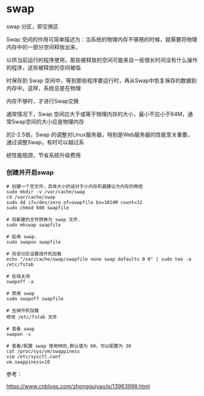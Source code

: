 # swap

swap 分区，即交换区    

Swap 空间的作用可简单描述为：当系统的物理内存不够用的时候，就需要将物理内存中的一部分空间释放出来，

以供当前运行的程序使用，那些被释放的空间可能来自一些很长时间没有什么操作的程序，这些被释放的空间被临

时保存到 Swap 空间中，等到那些程序要运行时，再从Swap中恢复保存的数据到内存中。这样，系统总是在物理

内存不够时，才进行Swap交换

通常情况下，Swap 空间应大于或等于物理内存的大小，最小不应小于64M，通常Swap空间的大小应是物理内存

的2-2.5倍，Swap 的调整对Linux服务器，特别是Web服务器的性能至关重要，通过调整Swap，有时可以越过系

统性能瓶颈，节省系统升级费用

### 创建并开启swap

```
# 创建一个空文件，具体大小的话对于小内存机器建议为内存的两倍
sudo mkdir -v /var/cache/swap
cd /var/cache/swap
sudo dd if=/dev/zero of=swapfile bs=1024M count=32
sudo chmod 600 swapfile

# 将新建的文件转换为 swap 文件.
sudo mkswap swapfile

# 启用 swap.
sudo swapon swapfile

# 将该分区设置成开机加载
echo "/var/cache/swap/swapfile none swap defaults 0 0" | sudo tee -a /etc/fstab

# 在线关闭
swapoff -a

# 禁用 swap 
sudo swapoff swapfile

# 去掉开机加载
修改 /etc/fstab 文件

# 查看 swap
swapon -s

# 查看/配置 swap 使用倾向,默认值为 60，可以配置为 30
cat /proc/sys/vm/swappiness
vim /etc/sysctl.conf
vm.swappiness=10
```



参考：

https://www.cnblogs.com/zhongguiyao/p/13963998.html